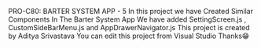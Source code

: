 PRO-C80: BARTER SYSTEM APP - 5
In this project we have Created Similar Components In The Barter System App
We have added SettingScreen.js , CustomSideBarMenu.js and AppDrawerNavigator.js
This project is created by Aditya Srivastava
You can edit this project from Visual Studio
      Thanks😁
